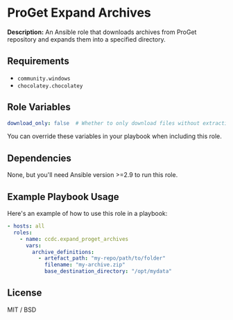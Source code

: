 # ProGet Expand Archives

**Description:**
An Ansible role that downloads archives from ProGet repository and expands them into a specified directory.

## Requirements

- `community.windows`
- `chocolatey.chocolatey`

## Role Variables

```yaml
download_only: false  # Whether to only download files without extracting them
```

You can override these variables in your playbook when including this role.

## Dependencies

None, but you'll need Ansible version >=2.9 to run this role.

## Example Playbook Usage

Here's an example of how to use this role in a playbook:

```yaml
- hosts: all
  roles:
    - name: ccdc.expand_proget_archives
      vars:
        archive_definitions:
          - artefact_path: "my-repo/path/to/folder"
            filename: "my-archive.zip"
            base_destination_directory: "/opt/mydata"
```
## License

MIT / BSD
